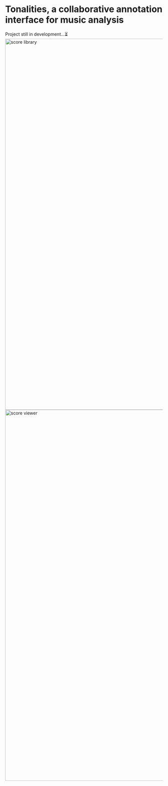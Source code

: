 # Tonalities, a collaborative annotation interface for music analysis
Project still in development...⏳
<img width="1182" alt="score library" src="https://user-images.githubusercontent.com/70573684/227494571-9064e644-c7dc-4717-8983-907c99ec9fcb.png">
<img width="1182" alt="score viewer" src="https://user-images.githubusercontent.com/70573684/227494552-f856ee0b-983b-4b99-b338-4284d23380b9.png">
